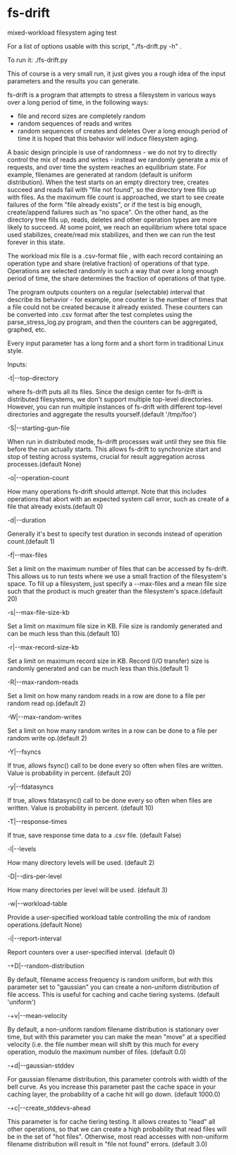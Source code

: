 # fs-drift
mixed-workload filesystem aging test

For a list of options usable with this script, "./fs-drift.py -h" .

To run it: ./fs-drift.py

This of course is a very small run, it just gives you a rough idea of the input parameters and the results you can generate.

fs-drift is a program that attempts to stress a filesystem in various ways over a long period of time, in the following ways:
- file and record sizes are completely random
- random sequences of reads and writes
- random sequences of creates and deletes
Over a long enough period of time it is hoped that this behavior will induce filesystem aging.

A basic design principle is use of randomness - we do not try to directly control the mix of reads and writes - instead we randomly generate a mix of requests, and over time the system reaches an equilibrium state.  For example, filenames are generated at random (default is uniform distribution).  When the test starts on an empty directory tree, creates succeed and reads fail with "file not found", so the directory tree fills up with files.  As the maximum file count is approached, we start to see create failures of the form "file already exists", or if the test is big enough, create/append failures such as "no space".  On the other hand, as the directory tree fills up, reads, deletes and other operation types are more likely to succeed.  At some point, we reach an equilibrium where total space used stabilizes, create/read mix stabilizes, and then we can run the test forever in this state.

The workload mix file is a .csv-format file , with each record containing an operation type and share (relative fraction) of operations of that type.  Operations are selected randomly in such a way that over a long enough period of time, the share determines the fraction of operations of that type.  

The program outputs counters on a regular (selectable) interval that describe its behavior - for example, one counter is the number of times that a file could not be created because it already existed.  These counters can be converted into .csv format after the test completes using the parse_stress_log.py program, and then the counters can be aggregated, graphed, etc.

Every input parameter has a long form and a short form in traditional Linux style.

Inputs:

-t|--top-directory

where fs-drift puts all its files.  Since the design center for fs-drift is distributed filesystems, we don't support multiple top-level directories.  However, you can run multiple instances of fs-drift with different top-level directories and aggregate the results yourself.(default '/tmp/foo')

-S|--starting-gun-file

When run in distributed mode, fs-drift processes wait until they see this file before the run actually starts.  This allows fs-drift to synchronize start and stop of testing across systems, crucial for result aggregation across processes.(default None)

-o|--operation-count

How many operations fs-drift should attempt.  Note that this includes operations that abort with an expected system call error, such as create of a file that already exists.(default 0)

-d|--duration

Generally it's best to specify test duration in seconds instead of operation count.(default 1)

-f|--max-files

Set a limit on the maximum number of files that can be accessed by fs-drift.  This allows us to run tests where we use a small fraction of the filesystem's space.  To fill up a filesystem, just specify a --max-files and a mean file size such that the product is much greater than the filesystem's space.(default 20)

-s|--max-file-size-kb

Set a limit on maximum file size in KB.  File size is randomly generated and can be much less than this.(default 10)

-r|--max-record-size-kb

Set a limit on maximum record size in KB.  Record (I/O transfer) size is randomly generated and can be much less than this.(default 1)

-R|--max-random-reads

Set a limit on how many random reads in a row are done to a file per random read op.(default 2)

-W|--max-random-writes

Set a limit on how many random writes in a row can be done to a file per random write op.(default 2)

-Y|--fsyncs

If true, allows fsync() call to be done every so often when files are written. Value is probability in percent. (default 20)

-y|--fdatasyncs

If true, allows fdatasync() call to be done every so often when files are written. Value is probability in percent. (default 10)

-T|--response-times

If true, save response time data to a .csv file. (default False)

-l|--levels

How many directory levels will be used. (default 2)

-D|--dirs-per-level

How many directories per level will be used. (default 3)

-w|--workload-table

Provide a user-specified workload table controlling the mix of random operations.(default None)

-i|--report-interval

Report counters over a user-specified interval. (default 0)

-+D|--random-distribution

By default, filename access frequency is random uniform, but with this parameter set to "gaussian" you can create a non-uniform distribution of file access.  This is useful for caching and cache tiering systems. (default 'uniform')

-+v|--mean-velocity

By default, a non-uniform random filename distribution is stationary over time, but with this parameter you can make the mean "move" at a specified velocity (i.e. the file number mean will shift by this much for every operation, modulo the maximum number of files. (default 0.0)

-+d|--gaussian-stddev

For gaussian filename distribution, this parameter controls with width of the bell curve.  As you increase this parameter past the cache space in your caching layer, the probability of a cache hit will go down. (default 1000.0)

-+c|--create_stddevs-ahead

This parameter is for cache tiering testing.  It allows creates to "lead" all other operations, so that we can create a high probability that read files will be in the set of "hot files".  Otherwise, most read accesses with non-uniform filename distribution will result  in "file not found" errors. (default 3.0)




